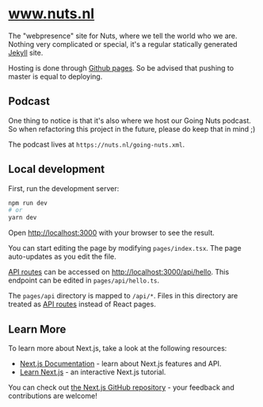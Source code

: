 # www.nuts.nl

The "webpresence" site for Nuts, where we tell the world who we are. Nothing
very complicated or special, it's a regular statically generated
[Jekyll](https://jekyllrb.com/) site.

Hosting is done through [Github pages](https://pages.github.com/). So be advised
that pushing to master is equal to deploying.

## Podcast

One thing to notice is that it's also where we host our Going Nuts podcast. So
when refactoring this project in the future, please do keep that in mind ;)

The podcast lives at `https://nuts.nl/going-nuts.xml`.

## Local development

First, run the development server:

```bash
npm run dev
# or
yarn dev
```

Open [http://localhost:3000](http://localhost:3000) with your browser to see the result.

You can start editing the page by modifying `pages/index.tsx`. The page auto-updates as you edit the file.

[API routes](https://nextjs.org/docs/api-routes/introduction) can be accessed on [http://localhost:3000/api/hello](http://localhost:3000/api/hello). This endpoint can be edited in `pages/api/hello.ts`.

The `pages/api` directory is mapped to `/api/*`. Files in this directory are treated as [API routes](https://nextjs.org/docs/api-routes/introduction) instead of React pages.

## Learn More

To learn more about Next.js, take a look at the following resources:

- [Next.js Documentation](https://nextjs.org/docs) - learn about Next.js features and API.
- [Learn Next.js](https://nextjs.org/learn) - an interactive Next.js tutorial.

You can check out [the Next.js GitHub repository](https://github.com/vercel/next.js/) - your feedback and contributions are welcome!
